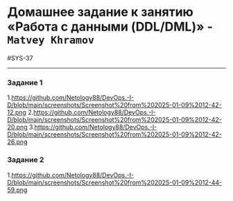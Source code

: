 # Домашнее задание к занятию «Работа с данными (DDL/DML)» - `Matvey Khramov`  
#SYS-37

---

### Задание 1
1.https://github.com/Netology88/DevOps.-I-D/blob/main/screenshots/Screenshot%20from%202025-01-09%2012-42-12.png
2.https://github.com/Netology88/DevOps.-I-D/blob/main/screenshots/Screenshot%20from%202025-01-09%2012-42-20.png
3.https://github.com/Netology88/DevOps.-I-D/blob/main/screenshots/Screenshot%20from%202025-01-09%2012-42-26.png

### Задание 2
1.https://github.com/Netology88/DevOps.-I-D/blob/main/screenshots/Screenshot%20from%202025-01-09%2012-44-59.png
